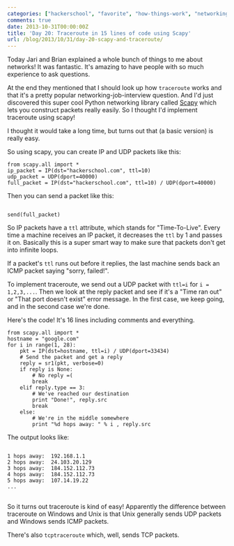 ```yaml
---
categories: ["hackerschool", "favorite", "how-things-work", "networking"]
comments: true
date: 2013-10-31T00:00:00Z
title: 'Day 20: Traceroute in 15 lines of code using Scapy'
url: /blog/2013/10/31/day-20-scapy-and-traceroute/
---
```


Today Jari and Brian explained a whole bunch of things to me about networks!
It was fantastic. It's amazing to have people with so much experience to ask
questions.

At the end they mentioned that I should look up how `traceroute` works and
that it's a pretty popular networking-job-interview question. And I'd just
discovered this super cool Python networking library called
[Scapy](http://www.secdev.org/projects/scapy/) which lets you construct
packets really easily. So I thought I'd implement traceroute using scapy!

I thought it would take a long time, but turns out that (a basic version) is
really easy.

So using scapy, you can create IP and UDP packets like this:

~~~
from scapy.all import *
ip_packet = IP(dst="hackerschool.com", ttl=10)
udp_packet = UDP(dport=40000)
full_packet = IP(dst="hackerschool.com", ttl=10) / UDP(dport=40000)
~~~

Then you can send a packet like this:

<code>
send(full_packet)
</code>

So IP packets have a `ttl` attribute, which stands for "Time-To-Live". Every
time a machine receives an IP packet, it decreases the `ttl` by 1 and passes
it on. Basically this is a super smart way to make sure that packets don't get
into infinite loops.

If a packet's `ttl` runs out before it replies, the last machine sends back an
ICMP packet saying "sorry, failed!".

To implement traceroute, we send out a UDP packet with `ttl=i` for `i =
1,2,3,...`. Then we look at the reply packet and see if it's a "Time ran out"
or "That port doesn't exist" error message. In the first case, we keep going,
and in the second case we're done.

Here's the code! It's 16 lines including comments and everything.

~~~
from scapy.all import *
hostname = "google.com"
for i in range(1, 28):
    pkt = IP(dst=hostname, ttl=i) / UDP(dport=33434)
    # Send the packet and get a reply
    reply = sr1(pkt, verbose=0)
    if reply is None:
        # No reply =(
        break
    elif reply.type == 3:
        # We've reached our destination
        print "Done!", reply.src
        break
    else:
        # We're in the middle somewhere
        print "%d hops away: " % i , reply.src
~~~

The output looks like:

<pre>
<code>
1 hops away:  192.168.1.1
2 hops away:  24.103.20.129
3 hops away:  184.152.112.73
4 hops away:  184.152.112.73
5 hops away:  107.14.19.22
...
</code>
</pre>

So it turns out traceroute is kind of easy! Apparently the difference between
traceroute on Windows and Unix is that Unix generally sends UDP packets and
Windows sends ICMP packets.

There's also `tcptraceroute` which, well, sends TCP packets.
